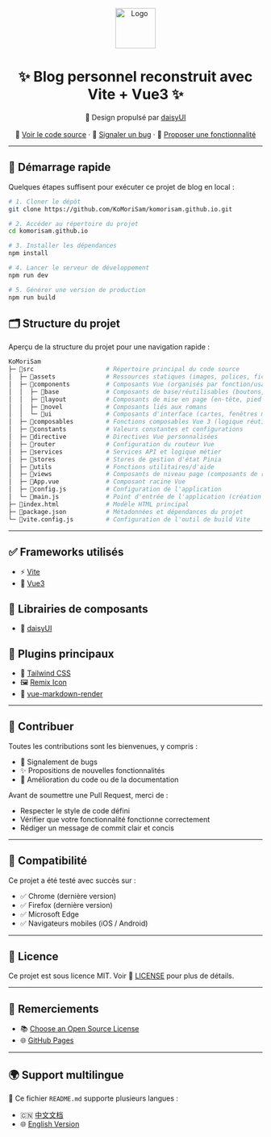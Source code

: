 <p align="center">
  <a href="https://komorisam.github.io/">
    <img src="https://komorisam.github.io/favicon.png" alt="Logo" width="80" height="80">
  </a>

  <h1 align="center">✨ Blog personnel reconstruit avec Vite + Vue3 ✨</h1>
  <p align="center">
    🎨 Design propulsé par <a href="https://daisyui.com">daisyUI</a>
    <br />
    <br />
    <span>
      📂 <a href="https://github.com/KoMoriSam/komorisam.github.io">Voir le code source</a>
    </span>
    ·
    <span>
      🐞 <a href="https://github.com/KoMoriSam/komorisam.github.io/issues">Signaler un bug</a>
    </span>
    ·
    <span>
      🚀 <a href="https://github.com/KoMoriSam/komorisam.github.io/issues">Proposer une fonctionnalité</a>
    </span>
  </p>

---

## 🚀 Démarrage rapide

Quelques étapes suffisent pour exécuter ce projet de blog en local :

```bash
# 1. Cloner le dépôt
git clone https://github.com/KoMoriSam/komorisam.github.io.git

# 2. Accéder au répertoire du projet
cd komorisam.github.io

# 3. Installer les dépendances
npm install

# 4. Lancer le serveur de développement
npm run dev

# 5. Générer une version de production
npm run build
```

## 🗂️ Structure du projet

Aperçu de la structure du projet pour une navigation rapide :

```bash
KoMoriSam  
├─ 📁src                    # Répertoire principal du code source  
│  ├─ 📁assets              # Ressources statiques (images, polices, fichiers CSS)  
│  ├─ 📁components          # Composants Vue (organisés par fonction/usage)  
│  │  ├─ 📁base             # Composants de base/réutilisables (boutons, champs, etc.)  
│  │  ├─ 📁layout           # Composants de mise en page (en-tête, pied de page, barre latérale)  
│  │  ├─ 📁novel            # Composants liés aux romans  
│  │  └─ 📁ui               # Composants d'interface (cartes, fenêtres modales, etc.)  
│  ├─ 📁composables         # Fonctions composables Vue 3 (logique réutilisable)  
│  ├─ 📁constants           # Valeurs constantes et configurations  
│  ├─ 📁directive           # Directives Vue personnalisées  
│  ├─ 📁router              # Configuration du routeur Vue  
│  ├─ 📁services            # Services API et logique métier  
│  ├─ 📁stores              # Stores de gestion d'état Pinia  
│  ├─ 📁utils               # Fonctions utilitaires/d'aide  
│  ├─ 📁views               # Composants de niveau page (composants de route)  
│  ├─ 📄App.vue             # Composant racine Vue  
│  ├─ 📄config.js           # Configuration de l'application  
│  └─ 📄main.js             # Point d'entrée de l'application (création de l'instance Vue)  
├─ 📄index.html             # Modèle HTML principal  
├─ 📄package.json           # Métadonnées et dépendances du projet  
└─ 📄vite.config.js         # Configuration de l'outil de build Vite  
```

---

## ✅ Frameworks utilisés

- ⚡ [Vite](https://vite.dev/)
- 🧩 [Vue3](https://vuejs.org/)

## 🧱 Librairies de composants

- 🌼 [daisyUI](https://daisyui.com/)

## 🔌 Plugins principaux

- 🎨 [Tailwind CSS](https://tailwindcss.com/)
- 🖼️ [Remix Icon](https://remixicon.com/)
- 📄 [vue-markdown-render](https://github.com/cloudacy/vue-markdown-render)

---

## 🤝 Contribuer

Toutes les contributions sont les bienvenues, y compris :

- 🐞 Signalement de bugs
- ✨ Propositions de nouvelles fonctionnalités
- 🧹 Amélioration du code ou de la documentation

Avant de soumettre une Pull Request, merci de :

- Respecter le style de code défini
- Vérifier que votre fonctionnalité fonctionne correctement
- Rédiger un message de commit clair et concis

---

## 🧪 Compatibilité

Ce projet a été testé avec succès sur :

- ✅ Chrome (dernière version)
- ✅ Firefox (dernière version)
- ✅ Microsoft Edge
- ✅ Navigateurs mobiles (iOS / Android)

---

## 📜 Licence

Ce projet est sous licence MIT. Voir 📄 [LICENSE](https://github.com/KoMoriSam/komorisam.github.io/blob/master/LICENSE) pour plus de détails.

---

## 🙏 Remerciements

- 📚 [Choose an Open Source License](https://choosealicense.com/)
- 🌐 [GitHub Pages](https://pages.github.com/)

---

## 🌍 Support multilingue

📖 Ce fichier `README.md` supporte plusieurs langues :

- 🇨🇳 [中文文档](https://github.com/KoMoriSam/komorisam.github.io/blob/main/README.md)
- 🌐 [English Version](https://github.com/KoMoriSam/komorisam.github.io/blob/main/README_en.md)

